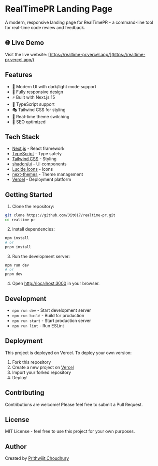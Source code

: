 # RealTimePR Landing Page

A modern, responsive landing page for RealTimePR - a command-line tool for real-time code review and feedback.

## 🌐 Live Demo

Visit the live website: [https://realtime-pr.vercel.app/](https://realtime-pr.vercel.app/)

## Features

- 🎨 Modern UI with dark/light mode support
- 📱 Fully responsive design
- ⚡ Built with Next.js 15
- 🎯 TypeScript support
- 🎭 Tailwind CSS for styling
- 🔄 Real-time theme switching
- 🎯 SEO optimized

## Tech Stack

- [Next.js](https://nextjs.org/) - React framework
- [TypeScript](https://www.typescriptlang.org/) - Type safety
- [Tailwind CSS](https://tailwindcss.com/) - Styling
- [shadcn/ui](https://ui.shadcn.com/) - UI components
- [Lucide Icons](https://lucide.dev/) - Icons
- [next-themes](https://github.com/pacocoursey/next-themes) - Theme management
- [Vercel](https://vercel.com) - Deployment platform

## Getting Started

1. Clone the repository:
```bash
git clone https://github.com/Jit017/realtime-pr.git
cd realtime-pr
```

2. Install dependencies:
```bash
npm install
# or
pnpm install
```

3. Run the development server:
```bash
npm run dev
# or
pnpm dev
```

4. Open [http://localhost:3000](http://localhost:3000) in your browser.

## Development

- `npm run dev` - Start development server
- `npm run build` - Build for production
- `npm run start` - Start production server
- `npm run lint` - Run ESLint

## Deployment

This project is deployed on Vercel. To deploy your own version:

1. Fork this repository
2. Create a new project on [Vercel](https://vercel.com)
3. Import your forked repository
4. Deploy!

## Contributing

Contributions are welcome! Please feel free to submit a Pull Request.

## License

MIT License - feel free to use this project for your own purposes.

## Author

Created by [Prithwijit Choudhury](https://www.linkedin.com/in/prithwijit-choudhury-7a299b273/) 
